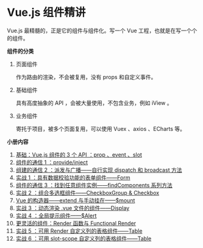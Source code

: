 # Vue.js 组件精讲

Vue.js 最精髓的，正是它的组件与组件化。写一个 Vue 工程，也就是在写一个个的组件。



**组件的分类**

1. 页面组件

   作为路由的渲染，不会被复用，没有 props 和自定义事件。

2. 基础组件

   具有高度抽象的 API ，会被大量使用，不包含业务，例如 iView 。

3. 业务组件

   寄托于项目，被多个页面复用，可以使用 Vuex 、axios 、ECharts 等。



**小册内容**

1. [基础：Vue.js 组件的 3 个 API ：prop 、event 、slot](https://github.com/negrochn/study-juejin/blob/master/vue/doc/%E5%9F%BA%E7%A1%80.md)
2. [组件的通信 1 ：provide/inject](https://github.com/negrochn/study-juejin/blob/master/vue/doc/%E7%BB%84%E4%BB%B6%E7%9A%84%E9%80%9A%E4%BF%A1%201.md)
3. [组建的通信 2 ：派发与广播——自行实现 dispatch 和 broadcast 方法](https://github.com/negrochn/study-juejin/blob/master/vue/doc/%E7%BB%84%E4%BB%B6%E7%9A%84%E9%80%9A%E4%BF%A1%202.md)
4. [实战 1 ：具有数据校验功能的表单组件——Form](https://github.com/negrochn/study-juejin/blob/master/vue/doc/%E5%AE%9E%E6%88%98%201.md)
5. [组件的通信 3 ：找到任意组件实例——findComponents 系列方法](https://github.com/negrochn/study-juejin/blob/master/vue/doc/%E7%BB%84%E4%BB%B6%E7%9A%84%E9%80%9A%E4%BF%A1%203.md)
6. [实战 2 ：组合多选框组件——CheckboxGroup & Checkbox](https://github.com/negrochn/study-juejin/blob/master/vue/doc/%E5%AE%9E%E6%88%98%202.md)
7. [Vue 的构造器——extend 与手动挂在——$mount](https://github.com/negrochn/study-juejin/blob/master/vue/doc/Vue%20%E7%9A%84%E6%9E%84%E9%80%A0%E5%99%A8.md)
8. [实战 3 ：动态渲染 .vue 文件的组件——Display](https://github.com/negrochn/study-juejin/blob/master/vue/doc/%E5%AE%9E%E6%88%98%203.md)
9. [实战 4 ：全局提示组件——$Alert](https://github.com/negrochn/study-juejin/blob/master/vue/doc/%E5%AE%9E%E6%88%98%204.md)
10. [更灵活的组件：Render 函数与 Functional Render](https://github.com/negrochn/study-juejin/blob/master/vue/doc/%E6%9B%B4%E7%81%B5%E6%B4%BB%E7%9A%84%E7%BB%84%E4%BB%B6.md)
11. [实战 5 ：可用 Render 自定义列的表格组件——Table](https://github.com/negrochn/study-juejin/blob/master/vue/doc/%E5%AE%9E%E6%88%98%205.md)
12. [实战 6 ：可用 slot-scope 自定义列的表格组件——Table](https://github.com/negrochn/study-juejin/blob/master/vue/doc/%E5%AE%9E%E6%88%98%206.md)

